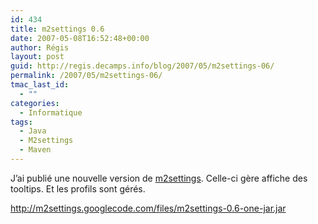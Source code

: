 ```yaml
---
id: 434
title: m2settings 0.6
date: 2007-05-08T16:52:48+00:00
author: Régis
layout: post
guid: http://regis.decamps.info/blog/2007/05/m2settings-06/
permalink: /2007/05/m2settings-06/
tmac_last_id:
  - ""
categories:
  - Informatique
tags:
  - Java
  - M2settings
  - Maven
---
```

J&rsquo;ai publié une nouvelle version de [m2settings](http://code.google.com/p/m2settings). Celle-ci gère affiche des tooltips. Et les profils sont gérés.

http://m2settings.googlecode.com/files/m2settings-0.6-one-jar.jar